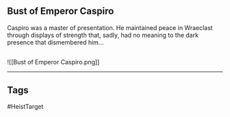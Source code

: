 ## Bust of Emperor Caspiro
Caspiro was a master of presentation. He maintained peace in Wraeclast through displays
of strength that, sadly, had no meaning to the dark presence that dismembered him...
## 
![[Bust of Emperor Caspiro.png]]

---
## Tags
#HeistTarget